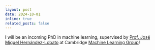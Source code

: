 ```yaml
---
layout: post
date: 2024-10-01
inline: true
related_posts: false
---
```


I will be an incoming PhD in machine learning, supervised by [Prof. José Miguel Hernández-Lobato](https://jmhl.org/) at Cambridge [Machine Learning Group](https://mlg.eng.cam.ac.uk/)!
